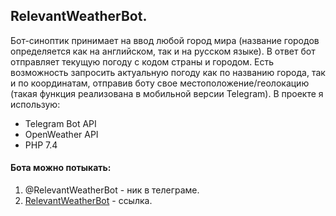 ## RelevantWeatherBot.
Бот-синоптик принимает на ввод любой город мира (название городов определяется как на английском, так и на русском языке).
В ответ бот отправляет текущую погоду с кодом страны и городом.
Есть возможность запросить актуальную погоду как по названию города, так и по координатам, отправив боту свое местоположение/геолокацию (такая функция реализована в мобильной версии Telegram).
В проекте я использую:
* Telegram Bot API
* OpenWeather API
* PHP 7.4

#### Бота можно потыкать:
1. @RelevantWeatherBot - ник в телеграме.
2. [RelevantWeatherBot](https://web.telegram.org/k/#@RelevantWeatherBot) - ссылка.